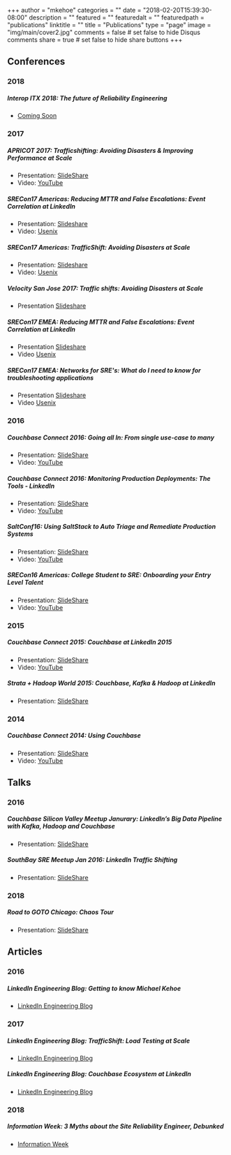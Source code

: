 +++
author = "mkehoe"
categories = ""
date = "2018-02-20T15:39:30-08:00"
description = ""
featured = ""
featuredalt = ""
featuredpath = "publications"
linktitle = ""
title = "Publications"
type = "page"
image = "img/main/cover2.jpg"
comments = false     # set false to hide Disqus comments
share = true        # set false to hide share buttons
+++

## Conferences
### 2018
##### Interop ITX 2018: The future of Reliability Engineering
* [Coming Soon](http://schedule.interop.com/session/the-next-wave-of-reliability-engineering/853923)

### 2017
##### APRICOT 2017: Trafficshifting: Avoiding Disasters & Improving Performance at Scale
* Presentation: [SlideShare](https://www.slideshare.net/MichaelKehoe3/apricot-2017-trafficshifting-avoiding-disasters-improving-performance-at-scale-72682406)
* Video: [YouTube](https://www.youtube.com/watch?v=gfrpAIuTnoc&t=9s)

##### SRECon17 Americas: Reducing MTTR and False Escalations: Event Correlation at LinkedIn
* Presentation: [Slideshare](https://www.slideshare.net/MichaelKehoe3/reducing-mttr-and-false-escalations-event-correlation-at-linkedin-73177586)
* Video: [Usenix](https://www.usenix.org/conference/srecon17americas/program/presentation/kehoe_mttr)

##### SRECon17 Americas: TrafficShift: Avoiding Disasters at Scale
* Presentation: [Slideshare](https://www.slideshare.net/MichaelKehoe3/sreconamericas2017-trafficshift-avoiding-disasters-at-scale)
* Video: [Usenix](https://www.usenix.org/conference/srecon17americas/program/presentation/kehoe_trafficshift)

##### Velocity San Jose 2017: Traffic shifts: Avoiding Disasters at Scale
* Presentation [Slideshare](https://www.slideshare.net/MichaelKehoe3/velocity-san-jose-2017-traffic-shifts-avoiding-disasters-at-scale)

##### SRECon17 EMEA: Reducing MTTR and False Escalations: Event Correlation at LinkedIn
* Presentation [Slideshare](https://www.slideshare.net/MichaelKehoe3/sreconeurope2017-reducing-mttr-and-false-escalations-event-correlation-at-linkedin)
* Video [Usenix](https://www.usenix.org/conference/srecon17europe/program/presentation/kehoe-0)

##### SRECon17 EMEA: Networks for SRE's: What do I need to know for troubleshooting applications
* Presentation [Slideshare](https://www.slideshare.net/MichaelKehoe3/sreconeurope2017-networks-for-sres)
* Video [Usenix](https://www.usenix.org/conference/srecon17europe/program/presentation/kehoe)


### 2016
##### Couchbase Connect 2016: Going all In: From single use-case to many
* Presentation: [SlideShare](http://www.slideshare.net/MichaelKehoe3/couchbase-connect-2016-68421388)
* Video: [YouTube](https://www.youtube.com/watch?v=1shb4UZON_I&t=3s)

##### Couchbase Connect 2016: Monitoring Production Deployments: The Tools - LinkedIn
* Presentation: [SlideShare](http://www.slideshare.net/MichaelKehoe3/couchbase-connect-2016-monitoring-production-deployments-the-tools-linkedin)
* Video: [YouTube](https://www.youtube.com/watch?v=Dv6SWGfRWn0&t=30s)

##### SaltConf16: Using SaltStack to Auto Triage and Remediate Production Systems
* Presentation: [SlideShare](http://www.slideshare.net/MichaelKehoe3/michael-kehoe-61165500)
* Video: [YouTube](https://www.youtube.com/watch?v=4LapQ9Zhr_E)

##### SRECon16 Americas: College Student to SRE: Onboarding your Entry Level Talent
* Presentation: [SlideShare](http://www.slideshare.net/MichaelKehoe3/srecon-usa-2016-growing-your-entry-level-talent)
* Video: [YouTube](https://www.youtube.com/watch?v=TYX5ihgIL7s)


### 2015
##### Couchbase Connect 2015: Couchbase at LinkedIn 2015
* Presentation: [SlideShare](https://www.slideshare.net/slideshow/embed_code/key/9quM4qNUXJ0KO5)
* Video: [YouTube](https://www.youtube.com/watch?v=TmjY1HJemi4)

##### Strata + Hadoop World 2015: Couchbase, Kafka & Hadoop at LinkedIn
* Presentation: [SlideShare](http://www.slideshare.net/MichaelKehoe3/couchbasetohadoopmattmichaeljustin-v4-44977611)

### 2014
##### Couchbase Connect 2014: Using Couchbase
* Presentation: [SlideShare](http://www.slideshare.net/Couchbase/couchbase-at-linkedin-couchbase-connect-2014)
* Video: [YouTube](https://www.youtube.com/watch?v=J9PTmSwZE-8)


## Talks
### 2016
##### Couchbase Silicon Valley Meetup Janurary: LinkedIn’s Big Data Pipeline with Kafka, Hadoop and Couchbase
* Presentation: [SlideShare](http://www.slideshare.net/MichaelKehoe3/couchbase-meetup-jan-2016)

##### SouthBay SRE Meetup Jan 2016: LinkedIn Traffic Shifting
* Presentation: [SlideShare](http://www.slideshare.net/MichaelKehoe3/southbay-sre-meetup-jan-2016)

### 2018
##### Road to GOTO Chicago: Chaos Tour
* Presentation: [SlideShare](https://www.slideshare.net/MichaelKehoe3/sf-chaos-engineering-meetup-building-disaster-recovery-via-resilience-engineering)

## Articles
### 2016
##### LinkedIn Engineering Blog: Getting to know Michael Kehoe
* [LinkedIn Engineering Blog](https://engineering.linkedin.com/blog/2016/02/getting-to-know-michael-kehoe)

### 2017
##### LinkedIn Engineering Blog: TrafficShift: Load Testing at Scale
* [LinkedIn Engineering Blog](https://engineering.linkedin.com/blog/2017/05/trafficshift--load-testing-at-scale)

##### LinkedIn Engineering Blog: Couchbase Ecosystem at LinkedIn
* [LinkedIn Engineering Blog](https://engineering.linkedin.com/blog/2017/12/couchbase-ecosystem-at-linkedin)

### 2018
##### Information Week: 3 Myths about the Site Reliability Engineer, Debunked
* [Information Week](https://www.informationweek.com/devops/3-myths-about-the-site-reliability-engineer-debunked/d/d-id/1331300)
